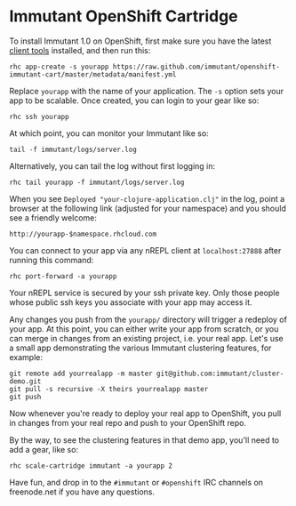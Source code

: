Immutant OpenShift Cartridge
============================

To install Immutant 1.0 on OpenShift, first make sure you have the
latest [client tools](https://www.openshift.com/get-started#cli)
installed, and then run this:

    rhc app-create -s yourapp https://raw.github.com/immutant/openshift-immutant-cart/master/metadata/manifest.yml 

Replace `yourapp` with the name of your application. The `-s` option
sets your app to be scalable. Once created, you can login to your gear
like so:

    rhc ssh yourapp

At which point, you can monitor your Immutant like so:

    tail -f immutant/logs/server.log

Alternatively, you can tail the log without first logging in:

    rhc tail yourapp -f immutant/logs/server.log

When you see `Deployed "your-clojure-application.clj"` in the log,
point a browser at the following link (adjusted for your namespace)
and you should see a friendly welcome:

    http://yourapp-$namespace.rhcloud.com

You can connect to your app via any nREPL client at `localhost:27888`
after running this command:

    rhc port-forward -a yourapp

Your nREPL service is secured by your ssh private key. Only those
people whose public ssh keys you associate with your app may access
it. 

Any changes you push from the `yourapp/` directory will trigger a
redeploy of your app. At this point, you can either write your app
from scratch, or you can merge in changes from an existing project,
i.e. your real app. Let's use a small app demonstrating the various
Immutant clustering features, for example:

    git remote add yourrealapp -m master git@github.com:immutant/cluster-demo.git
    git pull -s recursive -X theirs yourrealapp master
    git push

Now whenever you're ready to deploy your real app to OpenShift, you
pull in changes from your real repo and push to your OpenShift repo.

By the way, to see the clustering features in that demo app, you'll
need to add a gear, like so:

    rhc scale-cartridge immutant -a yourapp 2

Have fun, and drop in to the `#immutant` or `#openshift` IRC channels
on freenode.net if you have any questions.
